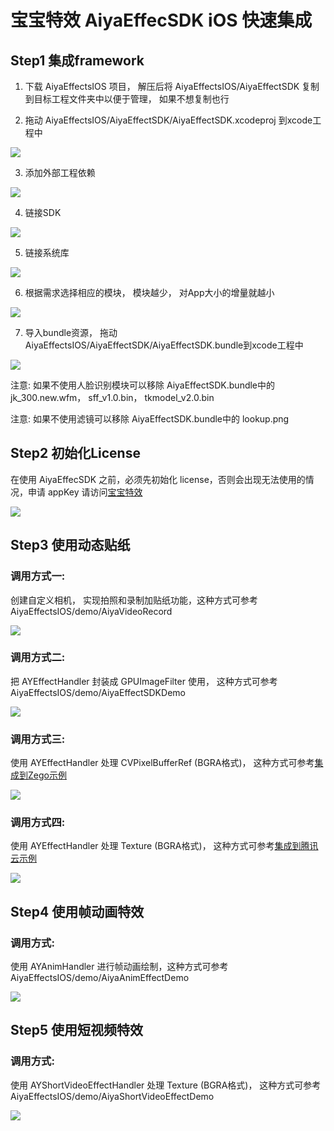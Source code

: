 # 宝宝特效 AiyaEffecSDK iOS 快速集成

## Step1 集成framework
 1. 下载 AiyaEffectsIOS 项目， 解压后将 AiyaEffectsIOS/AiyaEffectSDK 复制到目标工程文件夹中以便于管理， 如果不想复制也行

 2. 拖动 AiyaEffectsIOS/AiyaEffectSDK/AiyaEffectSDK.xcodeproj 到xcode工程中

![](inputTarget.png)

 3. 添加外部工程依赖

![](targetDependen.png)

 4. 链接SDK

![](embeddedBinary.png)

 5. 链接系统库

![](linkedFrameworks.png)

 6. 根据需求选择相应的模块， 模块越少， 对App大小的增量就越小

![](selectItems.png)

 7. 导入bundle资源， 拖动AiyaEffectsIOS/AiyaEffectSDK/AiyaEffectSDK.bundle到xcode工程中

![](inputBundle.png)

注意: 如果不使用人脸识别模块可以移除 AiyaEffectSDK.bundle中的 jk_300.new.wfm， sff_v1.0.bin， tkmodel_v2.0.bin

注意: 如果不使用滤镜可以移除 AiyaEffectSDK.bundle中的 lookup.png

## Step2 初始化License
在使用 AiyaEffecSDK 之前，必须先初始化 license，否则会出现无法使用的情况，申请 appKey 请访问[宝宝特效](http://www.lansear.cn/product/bbtx)

![](initLicense.png)

## Step3 使用动态贴纸

### 调用方式一:
创建自定义相机， 实现拍照和录制加贴纸功能，这种方式可参考 AiyaEffectsIOS/demo/AiyaVideoRecord

![](aiyaCamera1.png)

### 调用方式二:
把 AYEffectHandler 封装成 GPUImageFilter 使用， 这种方式可参考 AiyaEffectsIOS/demo/AiyaEffectSDKDemo

![](wrapGPUImageFilter.png)

### 调用方式三:
使用 AYEffectHandler 处理 CVPixelBufferRef (BGRA格式)， 这种方式可参考[集成到Zego示例](https://github.com/aiyaapp/AiyaEffectsWithZegoIOS)

![](zego1.png)

### 调用方式四:
使用 AYEffectHandler 处理 Texture (BGRA格式)， 这种方式可参考[集成到腾讯云示例](https://github.com/aiyaapp/AiyaEffectsWithTXIOS)

![](tx1.png)

## Step4 使用帧动画特效

### 调用方式:
使用 AYAnimHandler 进行帧动画绘制，这种方式可参考 AiyaEffectsIOS/demo/AiyaAnimEffectDemo

![](animEffect1.png)

## Step5 使用短视频特效

### 调用方式:
使用 AYShortVideoEffectHandler 处理 Texture (BGRA格式)， 这种方式可参考 AiyaEffectsIOS/demo/AiyaShortVideoEffectDemo

![](videoEffect1.png)
